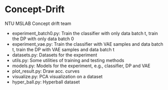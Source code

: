 # Concept-Drift
NTU MSLAB Concept drift team

* experiment_batch0.py: Train the classifier with only data batch t, train the DP with only data batch 0  
* experiment_vae.py: Train the classifier with VAE samples and data batch t, train the DP with VAE samples and data batch t  
* datasets.py: Datasets for the experiment  
* utils.py: Some utilities of training and testing methods  
* models.py: Models for the experiment, e.g., classifier, DP and VAE  
* plot_result.py: Draw acc. curves  
* visualize.py: PCA visualization on a dataset  
* hyper_ball.py: Hyperball dataset  


 
